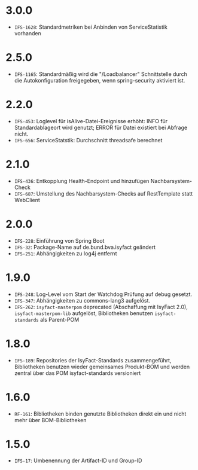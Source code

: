 # 3.0.0
- `IFS-1628`: Standardmetriken bei Anbinden von ServiceStatistik vorhanden

# 2.5.0
- `IFS-1165`: Standardmäßig wird die "/Loadbalancer" Schnittstelle durch die Autokonfiguration freigegeben, wenn spring-security aktiviert ist.

# 2.2.0
- `IFS-453`: Loglevel für isAlive-Datei-Ereignisse erhöht: INFO für Standardablageort wird genutzt; ERROR für Datei existiert bei Abfrage nicht.
- `IFS-656`: ServiceStatstik: Durchschnitt threadsafe berechnet

# 2.1.0
- `IFS-436`: Entkopplung Health-Endpoint und hinzufügen Nachbarsystem-Check
- `IFS-687`: Umstellung des Nachbarsystem-Checks auf RestTemplate statt WebClient

# 2.0.0
- `IFS-228`: Einführung von Spring Boot
- `IFS-32`: Package-Name auf de.bund.bva.isyfact geändert
- `IFS-251`: Abhängigkeiten zu log4j entfernt

# 1.9.0
- `IFS-248`: Log-Level vom Start der Watchdog Prüfung auf debug gesetzt.
- `IFS-347`: Abhängigkeiten zu commons-lang3 aufgelöst.
- `IFS-262`: `isyfact-masterpom` deprecated (Abschaffung mit IsyFact 2.0), `isyfact-masterpom-lib` aufgelöst, Bibliotheken benutzen `isyfact-standards` als Parent-POM


# 1.8.0
- `IFS-189`: Repositories der IsyFact-Standards zusammengeführt, Bibliotheken benutzen wieder gemeinsames Produkt-BOM und werden zentral über das POM isyfact-standards versioniert

# 1.6.0
- `RF-161`: Bibliotheken binden genutzte Bibliotheken direkt ein und nicht mehr über BOM-Bibliotheken

# 1.5.0
- `IFS-17`: Umbenennung der Artifact-ID und Group-ID
